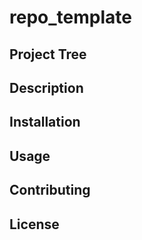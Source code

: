 # repo_template

## Project Tree

## Description

## Installation

## Usage

## Contributing

## License